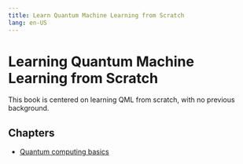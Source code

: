 ```yaml
---
title: Learn Quantum Machine Learning from Scratch
lang: en-US
---
```




# Learning Quantum Machine Learning from Scratch

This book is centered on learning QML from scratch, with no previous background. 


## Chapters

- [Quantum computing basics](/qc/)